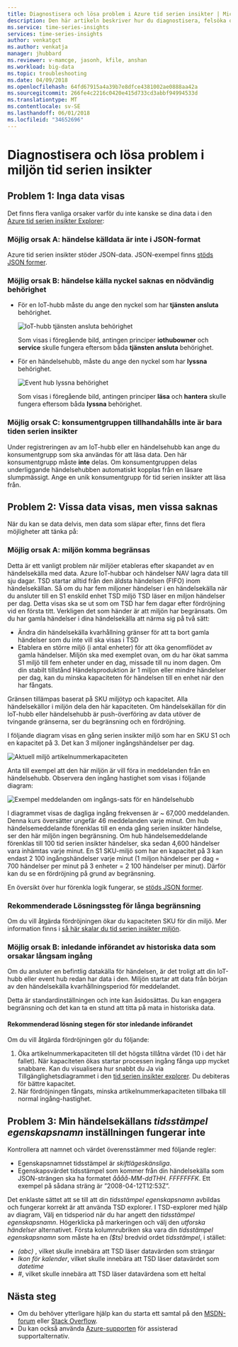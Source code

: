 ```yaml
---
title: Diagnostisera och lösa problem i Azure tid serien insikter | Microsoft Docs
description: Den här artikeln beskriver hur du diagnostisera, felsöka och lösa vanliga problem som kan uppstå i din Azure tid serien Insights-miljö.
ms.service: time-series-insights
services: time-series-insights
author: venkatgct
ms.author: venkatja
manager: jhubbard
ms.reviewer: v-mamcge, jasonh, kfile, anshan
ms.workload: big-data
ms.topic: troubleshooting
ms.date: 04/09/2018
ms.openlocfilehash: 64fd67915a4a39b7e8dfce4381002ae0888aa42a
ms.sourcegitcommit: 266fe4c2216c0420e415d733cd3abbf94994533d
ms.translationtype: MT
ms.contentlocale: sv-SE
ms.lasthandoff: 06/01/2018
ms.locfileid: "34652696"
---
```

# <a name="diagnose-and-solve-problems-in-your-time-series-insights-environment"></a>Diagnostisera och lösa problem i miljön tid serien insikter

## <a name="problem-1-no-data-is-shown"></a>Problem 1: Inga data visas
Det finns flera vanliga orsaker varför du inte kanske se dina data i den [Azure tid serien insikter Explorer](https://insights.timeseries.azure.com):

### <a name="possible-cause-a-event-source-data-is-not-in-json-format"></a>Möjlig orsak A: händelse källdata är inte i JSON-format
Azure tid serien insikter stöder JSON-data. JSON-exempel finns [stöds JSON former](time-series-insights-send-events.md#supported-json-shapes).

### <a name="possible-cause-b-event-source-key-is-missing-a-required-permission"></a>Möjlig orsak B: händelse källa nyckel saknas en nödvändig behörighet
* För en IoT-hubb måste du ange den nyckel som har **tjänsten ansluta** behörighet.

   ![IoT-hubb tjänsten ansluta behörighet](media/diagnose-and-solve-problems/iothub-serviceconnect-permissions.png)

   Som visas i föregående bild, antingen principer **iothubowner** och **service** skulle fungera eftersom båda **tjänsten ansluta** behörighet.
   
* För en händelsehubb, måste du ange den nyckel som har **lyssna** behörighet.

   ![Event hub lyssna behörighet](media/diagnose-and-solve-problems/eventhub-listen-permissions.png)

   Som visas i föregående bild, antingen principer **läsa** och **hantera** skulle fungera eftersom båda **lyssna** behörighet.

### <a name="possible-cause-c-the-consumer-group-provided-is-not-exclusive-to-time-series-insights"></a>Möjlig orsak C: konsumentgruppen tillhandahålls inte är bara tiden serien insikter
Under registreringen av am IoT-hubb eller en händelsehubb kan ange du konsumentgrupp som ska användas för att läsa data. Den här konsumentgrupp måste **inte** delas. Om konsumentgruppen delas underliggande händelsehubben automatiskt kopplas från en läsare slumpmässigt. Ange en unik konsumentgrupp för tid serien insikter att läsa från.

## <a name="problem-2-some-data-is-shown-but-some-is-missing"></a>Problem 2: Vissa data visas, men vissa saknas
När du kan se data delvis, men data som släpar efter, finns det flera möjligheter att tänka på:

### <a name="possible-cause-a-your-environment-is-getting-throttled"></a>Möjlig orsak A: miljön komma begränsas
Detta är ett vanligt problem när miljöer etableras efter skapandet av en händelsekälla med data.  Azure IoT-hubbar och händelser NAV lagra data till sju dagar.  TSD startar alltid från den äldsta händelsen (FIFO) inom händelsekällan.  Så om du har fem miljoner händelser i en händelsekälla när du ansluter till en S1 enskild enhet TSD miljö TSD läser en miljon händelser per dag.  Detta visas ska se ut som om TSD har fem dagar efter fördröjning vid en första titt.  Verkligen det som händer är att miljön har begränsats.  Om du har gamla händelser i dina händelsekälla att närma sig på två sätt:

- Ändra din händelsekälla kvarhållning gränser för att ta bort gamla händelser som du inte vill ska visas i TSD
- Etablera en större miljö (i antal enheter) för att öka genomflödet av gamla händelser.  Miljön ska med exemplet ovan, om du har ökat samma S1 miljö till fem enheter under en dag, missade till nu inom dagen.  Om din stabilt tillstånd Händelsproduktion är 1 miljon eller mindre händelser per dag, kan du minska kapaciteten för händelsen till en enhet när den har fångats.  

Gränsen tillämpas baserat på SKU miljötyp och kapacitet. Alla händelsekällor i miljön dela den här kapaciteten. Om händelsekällan för din IoT-hubb eller händelsehubb är push-överföring av data utöver de tvingande gränserna, ser du begränsning och en fördröjning.

I följande diagram visas en gång serien insikter miljö som har en SKU S1 och en kapacitet på 3. Det kan 3 miljoner ingångshändelser per dag.

![Aktuell miljö artikelnummerkapaciteten](media/diagnose-and-solve-problems/environment-sku-current-capacity.png)

Anta till exempel att den här miljön är vill föra in meddelanden från en händelsehubb. Observera den ingång hastighet som visas i följande diagram:

![Exempel meddelanden om ingångs-sats för en händelsehubb](media/diagnose-and-solve-problems/eventhub-ingress-rate.png)

I diagrammet visas de dagliga ingång frekvensen är ~ 67,000 meddelanden. Denna kurs översätter ungefär 46 meddelanden varje minut. Om hub händelsemeddelande förenklas till en enda gång serien insikter händelse, ser den här miljön ingen begränsning. Om hub händelsemeddelande förenklas till 100 tid serien insikter händelser, ska sedan 4,600 händelser vara inhämtas varje minut. En S1 SKU-miljö som har en kapacitet på 3 kan endast 2 100 ingångshändelser varje minut (1 miljon händelser per dag = 700 händelser per minut på 3 enheter = 2 100 händelser per minut). Därför kan du se en fördröjning på grund av begränsning. 

En översikt över hur förenkla logik fungerar, se [stöds JSON former](time-series-insights-send-events.md#supported-json-shapes).

### <a name="recommended-resolution-steps-for-excessive-throttling"></a>Rekommenderade Lösningssteg för långa begränsning
Om du vill åtgärda fördröjningen ökar du kapaciteten SKU för din miljö. Mer information finns i [så här skalar du tid serien insikter miljön](time-series-insights-how-to-scale-your-environment.md).

### <a name="possible-cause-b-initial-ingestion-of-historical-data-is-causing-slow-ingress"></a>Möjlig orsak B: inledande införandet av historiska data som orsakar långsam ingång
Om du ansluter en befintlig datakälla för händelsen, är det troligt att din IoT-hubb eller event hub redan har data i den. Miljön startar att data från början av den händelsekälla kvarhållningsperiod för meddelandet.

Detta är standardinställningen och inte kan åsidosättas. Du kan engagera begränsning och det kan ta en stund att titta på mata in historiska data.

#### <a name="recommended-resolution-steps-of-large-initial-ingestion"></a>Rekommenderad lösning stegen för stor inledande införandet
Om du vill åtgärda fördröjningen gör du följande:
1. Öka artikelnummerkapaciteten till det högsta tillåtna värdet (10 i det här fallet). När kapaciteten ökas startar processen ingång fånga upp mycket snabbare. Kan du visualisera hur snabbt du Ja via Tillgänglighetsdiagrammet i den [tid serien insikter explorer](https://insights.timeseries.azure.com). Du debiteras för bättre kapacitet.
2. När fördröjningen fångats, minska artikelnummerkapaciteten tillbaka till normal ingång-hastighet.

## <a name="problem-3-my-event-sources-timestamp-property-name-setting-doesnt-work"></a>Problem 3: Min händelsekällans *tidsstämpel egenskapsnamn* inställningen fungerar inte
Kontrollera att namnet och värdet överensstämmer med följande regler:
* Egenskapsnamnet tidsstämpel är _skiftlägeskänsliga_.
* Egenskapsvärdet tidsstämpel som kommer från din händelsekälla som JSON-strängen ska ha formatet _åååå-MM-ddTHH. FFFFFFFK_. Ett exempel på sådana sträng är ”2008-04-12T12:53Z”.

Det enklaste sättet att se till att din *tidsstämpel egenskapsnamn* avbildas och fungerar korrekt är att använda TSD explorer.  I TSD-explorer med hjälp av diagram, Välj en tidsperiod när du har angett den *tidsstämpel egenskapsnamn*.  Högerklicka på markeringen och välj den *utforska händelser* alternativet.  Första kolumnrubriken ska vara din *tidsstämpel egenskapsnamn* som måste ha en *($ts)* bredvid ordet *tidsstämpel*, i stället:
- *(abc)* , vilket skulle innebära att TSD läser datavärden som strängar
- *Ikon för kalender*, vilket skulle innebära att TSD läser datavärdet som *datetime*
- *#*, vilket skulle innebära att TSD läser datavärdena som ett heltal


## <a name="next-steps"></a>Nästa steg
- Om du behöver ytterligare hjälp kan du starta ett samtal på den [MSDN-forum](https://social.msdn.microsoft.com/Forums/home?forum=AzureTimeSeriesInsights) eller [Stack Overflow](https://stackoverflow.com/questions/tagged/azure-timeseries-insights). 
- Du kan också använda [Azure-supporten](https://azure.microsoft.com/support/options/) för assisterad supportalternativ.
